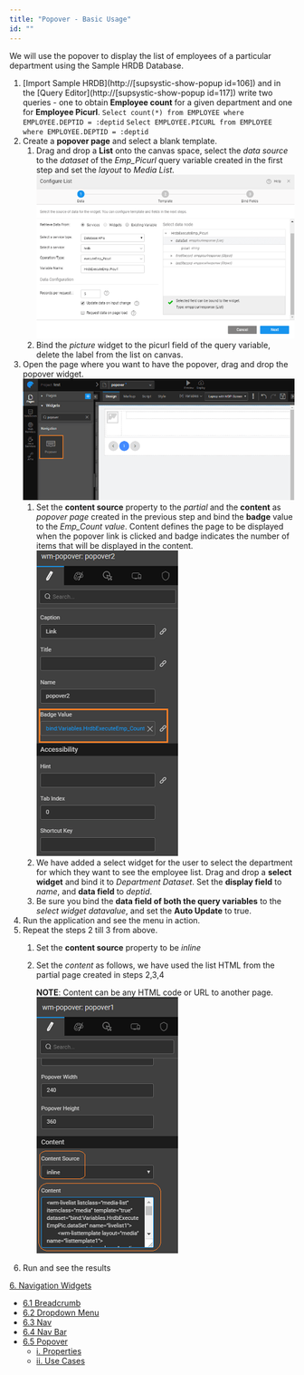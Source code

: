 ```yaml
---
title: "Popover - Basic Usage"
id: ""
---
```


We will use the popover to display the list of employees of a particular department using the Sample HRDB Database.

1. [Import Sample HRDB](http://[supsystic-show-popup id=106]) and in the [Query Editor](http://[supsystic-show-popup id=117]) write two queries - one to obtain **Employee count** for a given department and one for **Employee Picurl**. `Select count(*) from EMPLOYEE where EMPLOYEE.DEPTID = :deptid` `Select EMPLOYEE.PICURL from EMPLOYEE where EMPLOYEE.DEPTID = :deptid`
2. Create a **popover page** and select a blank template.
    1. Drag and drop a **List** onto the canvas space, select the _data source_ to the _dataset_ of the _Emp\_Picurl_ query variable created in the first step and set the _layout_ to _Media List. [![](/learn/assets/popover_configurelist.png)](/learn/assets/popover_configurelist.png)_
    2. Bind the _picture_ widget to the picurl field of the query variable, delete the label from the list on canvas.
3. Open the page where you want to have the popover, drag and drop the popover widget. [![](/learn/assets/popover_drag.png)](/learn/assets/popover_drag.png)
    1. Set the **content source** property to the _partial_ and the **content** as _popover page_ created in the previous step and bind the **badge** value to the _Emp\_Count value_. Content defines the page to be displayed when the popover link is clicked and badge indicates the number of items that will be displayed in the content. [![](/learn/assets/popover_badgevalue.png)](/learn/assets/popover_badgevalue.png)
    2. We have added a select widget for the user to select the department for which they want to see the employee list. Drag and drop a **select widget** and bind it to _Department Dataset_. Set the **display field** to _name_, and **data field** to _deptid_.
    3. Be sure you bind the **data field of both the query variables** to the _select widget datavalue_, and set the **Auto Update** to true.
4. Run the application and see the menu in action.
5. Repeat the steps 2 till 3 from above.
    1. Set the **content source** property to be _inline_
    2. Set the _content_ as follows, we have used the list HTML from the partial page created in steps 2,3,4
        
        <wm-livelist listclass="media-list" itemclass="media" template="true" dataset="bind:Variables.HrdbExecuteEmpPic.dataSet" name="livelist1">
                <wm-listtemplate layout="media" name="listtemplate1">
                    <wm-container class="media-left media-top" paddingleft="15" name="container1">
                        <wm-picture picturesource="bind:Variables.HrdbExecuteEmpPic.dataSet.PICURL" name="Picture" class="media-object"></wm-picture>
                    </wm-container>
                </wm-listtemplate>
            </wm-livelist>
        
        **NOTE**: Content can be any HTML code or URL to another page. [![](/learn/assets/popover_link2.png)](/learn/assets/popover_link2.png)
6. Run and see the results

[6\. Navigation Widgets](/learn/app-development/widgets/widget-library/#nav-widgets)

- [6.1 Breadcrumb](/learn/app-development/widgets/navigation/breadcrumb/)
- [6.2 Dropdown Menu](/learn/app-development/widgets/navigation/dropdown-menu/)
- [6.3 Nav](/learn/app-development/widgets/navigation/nav/)
- [6.4 Nav Bar](/learn/app-development/widgets/navigation/nav-bar/)
- [6.5 Popover](/learn/app-development/widgets/navigation/popover/)
    - [i. Properties](/learn/app-development/widgets/navigation/popover/#properties)
    - [ii. Use Cases](/learn/app-development/widgets/navigation/popover-basic-usage/)

